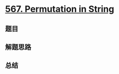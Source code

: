 # [567. Permutation in String](https://leetcode.com/problems/permutation-in-string/)

## 题目


## 解题思路


## 总结


